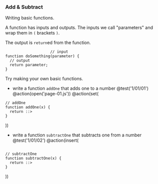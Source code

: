 ### Add & Subtract
Writing basic functions.

A function has inputs and outputs. The inputs we call "parameters" and wrap them in `(` brackets `)`.

The output is `return`ed from the function.

```
                    // input
function doSomething(parameter) {
  // output
  return parameter;
}
```

Try making your own basic functions.

+ write a function `addOne` that adds one to a number
@test('1/01/01')
@action(open('page-01.js'))
@action(set(
```
// addOne
function addOne(x) {
  return ::>
}
```  
))

+ write a function `subtractOne` that subtracts one from a number
@test('1/01/02')
@action(insert(
```

// subtractOne
function subtractOne(x) {
  return ::>
}
```  
))
